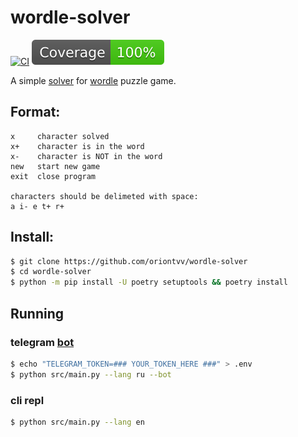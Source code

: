 # wordle-solver
[![CI](https://github.com/oriontvv/wordle-solver/workflows/ci/badge.svg)](https://github.com/oriontvv/wordle-solver/actions)
[![Coverage badge](https://raw.githubusercontent.com/oriontvv/wordle-solver/python-coverage-comment-action-data/badge.svg)](https://github.com/oriontvv/wordle-solver/actions/workflows/python-package.yml)

A simple [solver](https://github.com/oriontvv/wordle-solver) for [wordle](https://en.wikipedia.org/wiki/Wordle) puzzle game.


## Format:

```
x     character solved
x+    character is in the word
x-    character is NOT in the word
new   start new game
exit  close program

characters should be delimeted with space:
a i- e t+ r+
```

## Install:

```bash
$ git clone https://github.com/oriontvv/wordle-solver
$ cd wordle-solver
$ python -m pip install -U poetry setuptools && poetry install
```

## Running
### telegram [bot](https://t.me/WordleGameSolverBot)

```bash
$ echo "TELEGRAM_TOKEN=### YOUR_TOKEN_HERE ###" > .env
$ python src/main.py --lang ru --bot
```

### cli repl

```bash
$ python src/main.py --lang en
```
